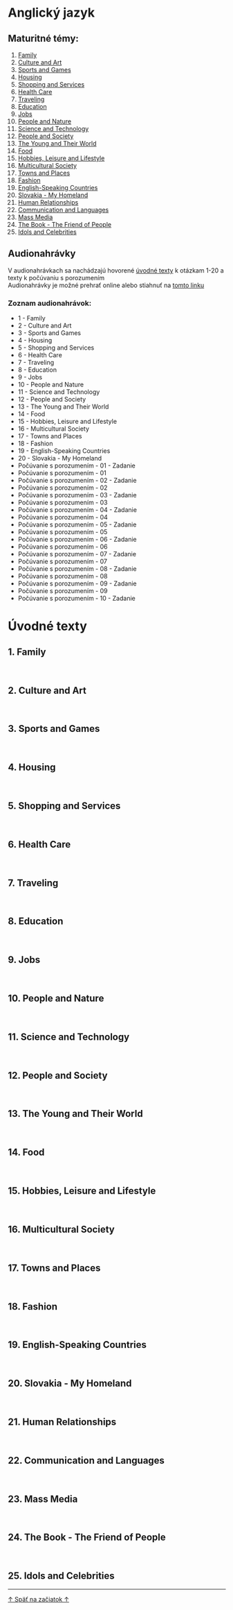 # Anglický jazyk

## Maturitné témy:  
1. [Family](#1-family)
2. [Culture and Art](#2-culture-and-art)
3. [Sports and Games](#3-sports-and-games)
4. [Housing](#4-housing)
5. [Shopping and Services](#5-shopping-and-services)
6. [Health Care](#6-health-care)
7. [Traveling](#7-traveling)
8. [Education](#8-education)
9. [Jobs](#9-jobs)
10. [People and Nature](#10-people-and-nature)
11. [Science and Technology](#11-science-and-technology)
12. [People and Society](#12-people-and-society)
13. [The Young and Their World](#13-the-young-and-their-world)
14. [Food](#14-food)
15. [Hobbies, Leisure and Lifestyle](#15-hobbies-leisure-and-lifestyle)
16. [Multicultural Society](#16-multicultural-society)
17. [Towns and Places](#17-towns-and-places)
18. [Fashion](#18-fashion)
19. [English-Speaking Countries](#19-english-speaking-countries)
20. [Slovakia - My Homeland](#20-slovakia---my-homeland)
21. [Human Relationships](#21-human-relationships)
22. [Communication and Languages](#22-communication-and-languages)
23. [Mass Media](#23-mass-media)
24. [The Book - The Friend of People](#24-the-book---the-friend-of-people)
25. [Idols and Celebrities](#25-idols-and-celebrities)

## Audionahrávky
V audionahrávkach sa nachádzajú hovorené [úvodné texty](#úvodné-texty) k otázkam 1-20 a texty k počúvaniu s porozumením  
Audionahrávky je možné prehrať online alebo stiahnuť na [tomto linku](https://mega.nz/folder/Cu5iWKyR#eGQmG-ondWJ5tWGKO8oDZQ)  

### Zoznam audionahrávok:
- 1 - Family
- 2 - Culture and Art
- 3 - Sports and Games
- 4 - Housing
- 5 - Shopping and Services
- 6 - Health Care
- 7 - Traveling
- 8 - Education
- 9 - Jobs
- 10 - People and Nature
- 11 - Science and Technology
- 12 - People and Society
- 13 - The Young and Their World
- 14 - Food
- 15 - Hobbies, Leisure and Lifestyle
- 16 - Multicultural Society
- 17 - Towns and Places
- 18 - Fashion
- 19 - English-Speaking Countries
- 20 - Slovakia - My Homeland
- Počúvanie s porozumením - 01 - Zadanie
- Počúvanie s porozumením - 01
- Počúvanie s porozumením - 02 - Zadanie
- Počúvanie s porozumením - 02
- Počúvanie s porozumením - 03 - Zadanie
- Počúvanie s porozumením - 03
- Počúvanie s porozumením - 04 - Zadanie
- Počúvanie s porozumením - 04
- Počúvanie s porozumením - 05 - Zadanie
- Počúvanie s porozumením - 05
- Počúvanie s porozumením - 06 - Zadanie
- Počúvanie s porozumením - 06
- Počúvanie s porozumením - 07 - Zadanie
- Počúvanie s porozumením - 07
- Počúvanie s porozumením - 08 - Zadanie
- Počúvanie s porozumením - 08
- Počúvanie s porozumením - 09 - Zadanie
- Počúvanie s porozumením - 09
- Počúvanie s porozumením - 10 - Zadanie

# Úvodné texty
## 1. Family

&nbsp;
## 2. Culture and Art

&nbsp;
## 3. Sports and Games

&nbsp;
## 4. Housing

&nbsp;
## 5. Shopping and Services

&nbsp;
## 6. Health Care

&nbsp;
## 7. Traveling

&nbsp;
## 8. Education

&nbsp;
## 9. Jobs

&nbsp;
## 10. People and Nature

&nbsp;
## 11. Science and Technology

&nbsp;
## 12. People and Society

&nbsp;
## 13. The Young and Their World

&nbsp;
## 14. Food

&nbsp;
## 15. Hobbies, Leisure and Lifestyle

&nbsp;
## 16. Multicultural Society

&nbsp;
## 17. Towns and Places

&nbsp;
## 18. Fashion

&nbsp;
## 19. English-Speaking Countries

&nbsp;
## 20. Slovakia - My Homeland

&nbsp;
## 21. Human Relationships

&nbsp;
## 22. Communication and Languages

&nbsp;
## 23. Mass Media

&nbsp;
## 24. The Book - The Friend of People

&nbsp;
## 25. Idols and Celebrities


---

[↑ Späť na začiatok ↑](#anglický-jazyk)
